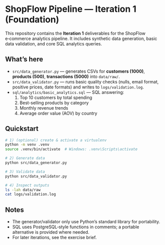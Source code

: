 # ShopFlow Pipeline — Iteration 1 (Foundation)

This repository contains the **Iteration 1** deliverables for the ShopFlow e‑commerce analytics pipeline. It includes synthetic data generation, basic data validation, and core SQL analytics queries.

## What’s here
- `src/data_generator.py` — generates CSVs for **customers (1000)**, **products (500)**, **transactions (5000)** into `data/raw/`.
- `src/data_validator.py` — runs basic quality checks (nulls, email format, positive prices, date formats) and writes to `logs/validation.log`.
- `sql/analytics/basic_analytics.sql` — SQL answering:
  1. Top 10 customers by total spending
  2. Best-selling products by category
  3. Monthly revenue trends
  4. Average order value (AOV) by country

## Quickstart
```bash
# 1) (optional) create & activate a virtualenv
python -m venv .venv
source .venv/bin/activate  # Windows: .venv\Scripts\activate

# 2) Generate data
python src/data_generator.py

# 3) Validate data
python src/data_validator.py

# 4) Inspect outputs
ls -lah data/raw
cat logs/validation.log
```

## Notes
- The generator/validator only use Python’s standard library for portability.
- SQL uses PostgreSQL‑style functions in comments; a portable alternative is provided where needed.
- For later iterations, see the exercise brief.
